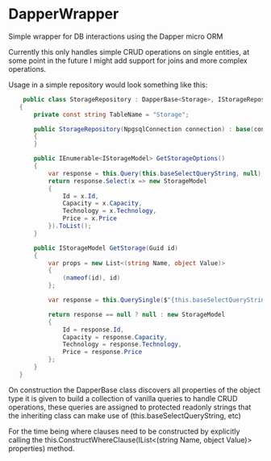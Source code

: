 # DapperWrapper
 Simple wrapper for DB interactions using the Dapper micro ORM

 Currently this only handles simple CRUD operations on single entities, at some point in the future I might add support for joins and more complex operations.
 
 
 Usage in a simple repository would look something like this:
 
 ```csharp
     public class StorageRepository : DapperBase<Storage>, IStorageRepository
    {
        private const string TableName = "Storage";

        public StorageRepository(NpgsqlConnection connection) : base(connection, DapperConstants.Schema, TableName)
        {
        }

        public IEnumerable<IStorageModel> GetStorageOptions()
        {
            var response = this.Query(this.baseSelectQueryString, null);
            return response.Select(x => new StorageModel
            {
                Id = x.Id,
                Capacity = x.Capacity,
                Technology = x.Technology,
                Price = x.Price
            }).ToList();
        }

        public IStorageModel GetStorage(Guid id)
        {
            var props = new List<(string Name, object Value)>
            {
                (nameof(id), id)
            };

            var response = this.QuerySingle($"{this.baseSelectQueryString} {this.ConstructWhereClause(props)}", new DapperRequest { Properties = props });

            return response == null ? null : new StorageModel
            {
                Id = response.Id,
                Capacity = response.Capacity,
                Technology = response.Technology,
                Price = response.Price
            };
        }
    }
 ```
 
 On construction the DapperBase class discovers all properties of the object type it is given to build a collection of vanilla queries to handle CRUD operations, these queries are assigned to protected readonly strings that the inheriting class can make use of (this.baseSelectQueryString, etc)
 
 For the time being where clauses need to be constructed by explicitly calling the this.ConstructWhereClause(IList<(string Name, object Value)> properties) method.
